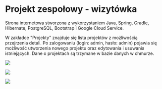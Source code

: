 # Projekt zespołowy - wizytówka

Strona internetowa stworzona z wykorzystaniem Java, Spring, Gradle, Hibernate, PostgreSQL, Bootstrap i Google Cloud Service.

W zakładce "Projekty" znajduje się lista projektów z możliwośćią przejrzenia detali. Po zalogowaniu (login: admin, hasło: admin) pojawia się możliwość utworzenia nowego projektu oraz edytowania i usuwania istniejących. Dane o projektach są trzymane w bazie danych w chmurze.

![](https://github.com/ProjectZespo-owy/pic1.png)

![](https://github.com/ProjectZespo-owy/pic2.png)

![](https://github.com/ProjectZespo-owy/pic3.png)
